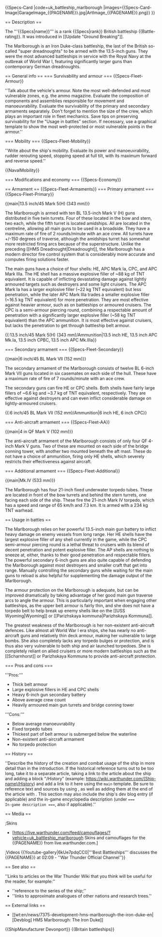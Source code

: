 {{Specs-Card
|code=uk_battleship_marlborough
|images={{Specs-Card-Image|GarageImage_{{PAGENAME}}.jpg|ArtImage_{{PAGENAME}}.png}}
}}

== Description ==
<!-- ''In the first part of the description, cover the history of the ship's creation and military application. In the second part, tell the reader about using this ship in the game. Add a screenshot: if a beginner player has a hard time remembering vehicles by name, a picture will help them identify the ship in question.'' -->
The '''{{Specs|name}}''' is a rank {{Specs|rank}} British battleship {{Battle-rating}}. It was introduced in [[Update "Ground Breaking"]].

The Marlborough is an Iron Duke-class battleship, the last of the British so-called "super dreadnoughts" to be armed with the 13.5-inch guns. They were the most advanced battleships in service with the Royal Navy at the outbreak of World War I, featuring significantly larger guns than contemporary German dreadnoughts.

== General info ==
=== Survivability and armour ===
{{Specs-Fleet-Armour}}
<!-- ''Talk about the vehicle's armour. Note the most well-defended and most vulnerable zones, e.g. the ammo magazine. Evaluate the composition of components and assemblies responsible for movement and manoeuvrability. Evaluate the survivability of the primary and secondary armaments separately. Don't forget to mention the size of the crew, which plays an important role in fleet mechanics. Save tips on preserving survivability for the "Usage in battles" section. If necessary, use a graphical template to show the most well-protected or most vulnerable points in the armour.'' -->
''Talk about the vehicle's armour. Note the most well-defended and most vulnerable zones, e.g. the ammo magazine. Evaluate the composition of components and assemblies responsible for movement and manoeuvrability. Evaluate the survivability of the primary and secondary armaments separately. Don't forget to mention the size of the crew, which plays an important role in fleet mechanics. Save tips on preserving survivability for the "Usage in battles" section. If necessary, use a graphical template to show the most well-protected or most vulnerable points in the armour.''

=== Mobility ===
{{Specs-Fleet-Mobility}}
<!-- ''Write about the ship's mobility. Evaluate its power and manoeuvrability, rudder rerouting speed, stopping speed at full tilt, with its maximum forward and reverse speed.'' -->
''Write about the ship's mobility. Evaluate its power and manoeuvrability, rudder rerouting speed, stopping speed at full tilt, with its maximum forward and reverse speed.''

{{NavalMobility}}

=== Modifications and economy ===
{{Specs-Economy}}

== Armament ==
{{Specs-Fleet-Armaments}}
=== Primary armament ===
{{Specs-Fleet-Primary}}
<!-- ''Provide information about the characteristics of the primary armament. Evaluate their efficacy in battle based on their reload speed, ballistics and the capacity of their shells. Add a link to the main article about the weapon: <code><nowiki>{{main|Weapon name (calibre)}}</nowiki></code>. Broadly describe the ammunition available for the primary armament, and provide recommendations on how to use it and which ammunition to choose.'' -->
{{main|13.5 inch/45 Mark 5(H) (343 mm)}}

The Marlborough is armed with ten BL 13.5-inch Mark V (H) guns distributed in five twin turrets. Four of these located in the bow and stern, two each, while the fifth turret is located amidships. All are located in the centreline, allowing all main guns to be used in a broadside. They have a maximum rate of fire of 2 rounds/minute with an ace crew. All turrets have +/-150 degrees of traverse, although the amidships turret has somewhat more restricted firing arcs because of the superstructure. Unlike the preceding [[HMS Dreadnought|Dreadnought]], the Marlborough has a modern director fire control system that is considerably more accurate and computes firing solutions faster.

The main guns have a choice of four shells: HE, APC Mark Ia, CPC, and APC Mark IIIa. The HE shell has a massive explosive filler of ~88 kg of TNT equivalent. It is capable of inflicting devastating damage against lightly armoured targets such as destroyers and some light cruisers. The APC Mark Ia has a larger explosive filler (~22 kg TNT equivalent) but less penetration, while the later APC Mark IIIa trades a smaller explosive filler (~16.5 kg TNT equivalent) for more penetration. They are most effective against heavier armour, such as on battleships or armoured cruisers. The CPC is a semi-armour piercing round, combining a respectable amount of penetration with a significantly larger explosive filler (~58 kg TNT equivalent) than the APC ammunition. It is most effective against cruisers, but lacks the penetration to get through battleship belt armour.

{{:13.5 inch/45 Mark 5(H) (343 mm)/Ammunition|13.5 inch HE, 13.5 inch APC Mk.Ia, 13.5 inch CPBC, 13.5 inch APC Mk.IIIa}}

=== Secondary armament ===
{{Specs-Fleet-Secondary}}
<!-- ''Some ships are fitted with weapons of various calibres. Secondary armaments are defined as weapons chosen with the control <code>Select secondary weapon</code>. Evaluate the secondary armaments and give advice on how to use them. Describe the ammunition available for the secondary armament. Provide recommendations on how to use them and which ammunition to choose. Remember that any anti-air armament, even heavy calibre weapons, belong in the next section. If there is no secondary armament, remove this section.'' -->
{{main|6 inch/45 BL Mark VII (152 mm)}}

The secondary armament of the Marlborough consists of twelve BL 6-inch Mark VII guns located in six casemates on each side of the hull. These have a maximum rate of fire of 7 rounds/minute with an ace crew.

The secondary guns can fire HE or CPC shells. Both shells have fairly large fillers of ~6.6 kg and ~3.7 kg of TNT equivalent, respectively. They are effective against destroyers and can even inflict considerable damage on lightly-armoured cruisers.

{{:6 inch/45 BL Mark VII (152 mm)/Ammunition|6 inch HE, 6 inch CPC}}

=== Anti-aircraft armament ===
{{Specs-Fleet-AA}}
<!-- ''An important part of the ship's armament responsible for air defence. Anti-aircraft armament is defined by the weapon chosen with the control <code>Select anti-aircraft weapons</code>. Talk about the ship's anti-air cannons and machine guns, the number of guns and their positions, their effective range, and about their overall effectiveness – including against surface targets. If there are no anti-aircraft armaments, remove this section.'' -->
{{main|4 in QF Mark V (102 mm)}}

The anti-aircraft armament of the Marlborough consists of only four QF 4-inch Mark V guns. Two of these are mounted on each side of the bridge conning tower, with another two mounted beneath the aft mast. These do not have a choice of ammunition, firing only HE shells, which severely restricts their effectiveness against aircraft.

=== Additional armament ===
{{Specs-Fleet-Additional}}
<!-- ''Describe the available additional armaments of the ship: depth charges, mines, torpedoes. Talk about their positions, available ammunition and launch features such as dead zones of torpedoes. If there is no additional armament, remove this section.'' -->
{{main|Mk.IV (533 mm)}}

The Marlborough has four 21-inch fixed underwater torpedo tubes. These are located in front of the bow turrets and behind the stern turrets, one facing each side of the ship. These fire the 21-inch Mark IV torpedo, which has a speed and range of 65 km/h and 7.3 km. It is armed with a 234 kg TNT warhead.

== Usage in battles ==
<!-- ''Describe the technique of using this ship, the characteristics of her use in a team and tips on strategy. Abstain from writing an entire guide – don't try to provide a single point of view, but give the reader food for thought. Talk about the most dangerous opponents for this vehicle and provide recommendations on fighting them. If necessary, note the specifics of playing with this vehicle in various modes (AB, RB, SB).'' -->
The Marlborough relies on her powerful 13.5-inch main gun battery to inflict heavy damage on enemy vessels from long range. Her HE shells have the largest explosive filler of any shell currently in the game, while the CPC semi-armour piercing round is a lethal threat to cruisers with its blend of decent penetration and potent explosive filler. The AP shells are nothing to sneeze at, either, thanks to their good penetration and respectable fillers. The powerful secondary 6-inch guns are also quite capable of defending the Marlborough against most destroyers and smaller craft that get into range. Manually controlling the secondary guns while waiting for the main guns to reload is also helpful for supplementing the damage output of the Marlborough.

The armour protection on the Marlborough is adequate, but can be improved dramatically by taking advantage of her good main gun traverse arcs to angle the armour. This is particularly important when engaging other battleships, as the upper belt armour is fairly thin, and she does not have a torpedo belt to help break up enemy shells like on the [[USS Wyoming|Wyoming]] or [[Parizhskaya kommuna|Parizhskaya Kommuna]].

The greatest weakness of the Marlborough is her non-existent anti-aircraft defences. Like almost all World War I era ships, she has nearly no anti-aircraft guns and relatively thin deck armour, making her vulnerable to large bombs. She also completely lacks any torpedo bulges or protection, and is thus also very vulnerable to both ship and air launched torpedoes. She is completely reliant on allied cruisers or more modern battleships such as the [[Scharnhorst]] or Parizhskaya Kommuna to provide anti-aircraft protection.

=== Pros and cons ===
<!-- ''Summarise and briefly evaluate the vehicle in terms of its characteristics and combat effectiveness. Mark its pros and cons in the bulleted list. Try not to use more than 6 points for each of the characteristics. Avoid using categorical definitions such as "bad", "good" and the like - use substitutions with softer forms such as "inadequate" and "effective".'' -->

'''Pros:'''

* Thick belt armour
* Large explosive fillers in HE and CPC shells
* Heavy 6-inch gun secondary battery
* Above average crew count
* Heavily armoured main gun turrets and bridge conning tower

'''Cons:'''

* Below average manoeuvrability
* Fixed torpedo tubes
* Thickest part of belt armour is submerged below the waterline
* Non-existent anti-aircraft armament
* No torpedo protection

== History ==
<!-- ''Describe the history of the creation and combat usage of the ship in more detail than in the introduction. If the historical reference turns out to be too long, take it to a separate article, taking a link to the article about the ship and adding a block "/History" (example: <nowiki>https://wiki.warthunder.com/(Ship-name)/History</nowiki>) and add a link to it here using the <code>main</code> template. Be sure to reference text and sources by using <code><nowiki><ref></ref></nowiki></code>, as well as adding them at the end of the article with <code><nowiki><references /></nowiki></code>. This section may also include the ship's dev blog entry (if applicable) and the in-game encyclopedia description (under <code><nowiki>=== In-game description ===</nowiki></code>, also if applicable).'' -->
''Describe the history of the creation and combat usage of the ship in more detail than in the introduction. If the historical reference turns out to be too long, take it to a separate article, taking a link to the article about the ship and adding a block "/History" (example: <nowiki>https://wiki.warthunder.com/(Ship-name)/History</nowiki>) and add a link to it here using the <code>main</code> template. Be sure to reference text and sources by using <code><nowiki><ref></ref></nowiki></code>, as well as adding them at the end of the article with <code><nowiki><references /></nowiki></code>. This section may also include the ship's dev blog entry (if applicable) and the in-game encyclopedia description (under <code><nowiki>=== In-game description ===</nowiki></code>, also if applicable).''

== Media ==
<!-- ''Excellent additions to the article would be video guides, screenshots from the game, and photos.'' -->

;Skins

* [https://live.warthunder.com/feed/camouflages/?vehicle=uk_battleship_marlborough Skins and camouflages for the {{PAGENAME}} from live.warthunder.com.]

;Videos
{{Youtube-gallery|6kUe7pdqCC0|'''Best Battleships''' discusses the {{PAGENAME}} at 02:09 - ''War Thunder Official Channel''}}

== See also ==
<!-- ''Links to articles on the War Thunder Wiki that you think will be useful for the reader, for example:''
* ''reference to the series of the ship;''
* ''links to approximate analogues of other nations and research trees.'' -->
''Links to articles on the War Thunder Wiki that you think will be useful for the reader, for example:''

* ''reference to the series of the ship;''
* ''links to approximate analogues of other nations and research trees.''

== External links ==
<!-- ''Paste links to sources and external resources, such as:''
* ''topic on the official game forum;''
* ''other literature.'' -->

* [[wt:en/news/7375-development-hms-marlborough-the-iron-duke-en|[Devblog] HMS Marlborough: The Iron Duke]]

{{ShipManufacturer Devonport}}
{{Britain battleships}}